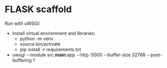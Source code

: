 # FLASK scaffold

Run with uWSGI:
*   Install virtual environment and libraries: 
    *   python -m venv .
    *   source bin/activate
    *   pip install -r requirements.txt
*   uwsgi --module src.__main__:app --http :5000  --buffer-size 32768 --post-buffering 1